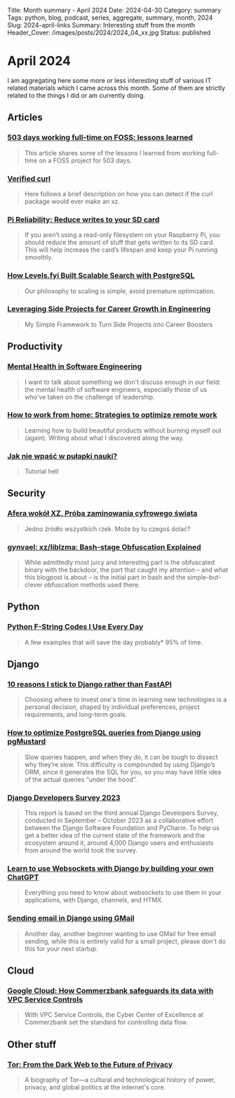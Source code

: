 Title: Month summary - April 2024
Date: 2024-04-30
Category: summary
Tags: python, blog, podcast, series, aggregate, summary, month, 2024
Slug: 2024-april-links
Summary: Interesting stuff from the month
Header_Cover: /images/posts/2024/2024_04_xx.jpg
Status: published

# April 2024

I am aggregating here some more or less interesting stuff of various IT related materials which I came across this month.
Some of them are strictly related to the things I did or am currently doing.

## Articles

### [503 days working full-time on FOSS: lessons learned](https://mathspp.com/blog/503-days-working-full-time-on-foss-lessons-learned)

> This article shares some of the lessons I learned from working full-time on a FOSS project for 503 days.

### [Verified curl](https://daniel.haxx.se/blog/2024/04/10/verified-curl/)

> Here follows a brief description on how you can detect if the curl package would ever make an xz.

### [Pi Reliability: Reduce writes to your SD card](https://www.dzombak.com/blog/2024/04/Pi-Reliability-Reduce-writes-to-your-SD-card.html)

> If you aren’t using a read-only filesystem on your Raspberry Pi, you should reduce the amount of stuff that gets written to its SD card.
> This will help increase the card’s lifespan and keep your Pi running smoothly.

### [How Levels.fyi Built Scalable Search with PostgreSQL](https://www.levels.fyi/blog/scalable-search-with-postgres.html)

> Our philosophy to scaling is simple, avoid premature optimization.

### [Leveraging Side Projects for Career Growth in Engineering](https://hybridhacker.email/p/leveraging-side-projects-for-career)

> My Simple Framework to Turn Side Projects into Career Boosters

## Productivity

### [Mental Health in Software Engineering](https://vadimkravcenko.com/shorts/mental-health-in-software-engineering/)

> I want to talk about something we don't discuss enough in our field: the mental health of software engineers, especially those of us who've taken on the challenge of leadership.

### [How to work from home: Strategies to optimize remote work](https://blog.logrocket.com/product-management/how-to-work-from-home/)

> Learning how to build beautiful products without burning myself out (again). Writing about what I discovered along the way.

### [Jak nie wpaść w pułapki nauki?](https://devszczepaniak.pl/pulapki-nauki/)

> Tutorial hell

## Security

### [Afera wokół XZ. Próba zaminowania cyfrowego świata](https://www.ciemnastrona.com.pl/cyfrowy_feudalizm/2024/03/31/xz-backdoor.html)

> Jedno źródło wszystkich rzek. Może by tu czegoś dolać?

### [gynvael: xz/liblzma: Bash-stage Obfuscation Explained](https://gynvael.coldwind.pl/?lang=en&id=782)

> While admittedly most juicy and interesting part is the obfuscated binary with the backdoor,
> the part that caught my attention – and what this blogpost is about – is the initial part in bash and the simple-but-clever obfuscation methods used there.

## Python

### [Python F-String Codes I Use Every Day](https://pybit.es/articles/python-f-string-codes-i-use-every-day/)

> A few examples that will save the day probably\* 95% of time.

## Django

### [10 reasons I stick to Django rather than FastAPI](https://www.david-dahan.com/blog/10-reasons-i-stick-to-django)

> Choosing where to invest one's time in learning new technologies is a personal decision, shaped by individual preferences, project requirements, and long-term goals.

### [How to optimize PostgreSQL queries from Django using pgMustard](https://adamj.eu/tech/2022/06/21/optimize-postgresql-queries-from-django-using-pgmustard/)

> Slow queries happen, and when they do, it can be tough to dissect why they’re slow.
> This difficulty is compounded by using Django’s ORM, since it generates the SQL for you, so you may have little idea of the actual queries “under the hood”.

### [Django Developers Survey 2023](https://lp.jetbrains.com/django-developer-survey-2023/)

> This report is based on the third annual Django Developers Survey, conducted in September – October 2023 as a collaborative effort between the Django Software Foundation and PyCharm.
> To help us get a better idea of the current state of the framework and the ecosystem around it, around 4,000 Django users and enthusiasts from around the world took the survey.

### [Learn to use Websockets with Django by building your own ChatGPT ](https://www.saaspegasus.com/guides/django-websockets-chatgpt-channels-htmx/)

> Everything you need to know about websockets to use them in your applications, with Django, channels, and HTMX.

### [Sending email in Django using GMail](https://softwarecrafts.co.uk/100-words/day-76)

> Another day, another beginner wanting to use GMail for free email sending, while this is entirely valid for a small project, please don't do this for your next startup.

## Cloud

### [Google Cloud: How Commerzbank safeguards its data with VPC Service Controls](https://cloud.google.com/blog/topics/customers/how-commerzbank-safeguards-its-data-with-vpc-service-controls)

> With VPC Service Controls, the Cyber Center of Excellence at Commerzbank set the standard for controlling data flow.

## Other stuff

### [Tor: From the Dark Web to the Future of Privacy](https://direct.mit.edu/books/oa-monograph/5761/TorFrom-the-Dark-Web-to-the-Future-of-Privacy)

> A biography of Tor—a cultural and technological history of power, privacy, and global politics at the internet's core.
